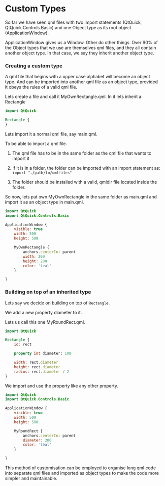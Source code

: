 # Custom Types

So far we have seen qml files with two import statements (QtQuick, QtQuick.Controls.Basic) and one Object type as its root object (ApplicationWindow).

ApplicationWindow gives us a Window. Other do other things. Over 90% of the Object types that we use are themselves qml files, and they all contain another object type. In that case, we say they inherit another object type.

### Creating a custom type

A qml file that begins with a upper case alphabet will become an object type. And can be imported into another qml file as an object type, provided it obeys the rules of a valid qml file.

Lets create a file and call it MyOwnRectangle.qml. In it lets inherit a Rectangle

```qml
import QtQuick

Rectangle {
}
```

Lets import it a normal qml file, say main.qml.

To be able to import a qml file.

1. The qml file has to be in the same folder as the qml file that wants to import it

2. If it is in a folder, the folder can be imported with an import statement as: `import "./path/to/qmlfiles"`

3. The folder should be installed with a valid, qmldir file located inside the folder.

So now, lets put own MyOwnRectangle in the same folder as main.qml and import it as an object type in main.qml.

```qml
import QtQuick
import QtQuick.Controls.Basic

ApplicationWindow {
    visible: true
    width: 500
    height: 500

    MyOwnRectangle {
        anchors.centerIn: parent
        width: 200
        height: 200
        color: 'teal'
    }

}
```

### Building on top of an inherited type

Lets say we decide on building on top of `Rectangle`.

We add a new property diameter to it.

Lets us call this one MyRoundRect.qml.

```qml
import QtQuick

Rectangle {
    id: rect

    property int diameter: 100

    width: rect.diameter
    height: rect.diameter
    radius: rect.diameter / 2
}
```

We import and use the property like any other property.

```qml
import QtQuick
import QtQuick.Controls.Basic

ApplicationWindow {
    visible: true
    width: 500
    height: 500

    MyRoundRect {
        anchors.centerIn: parent
        diameter: 200
        color: 'teal'
    }

}
```

This method of customisation can be employed to organise long qml code into separate qml files and imported as object types to make the code more simpler and maintainable.
